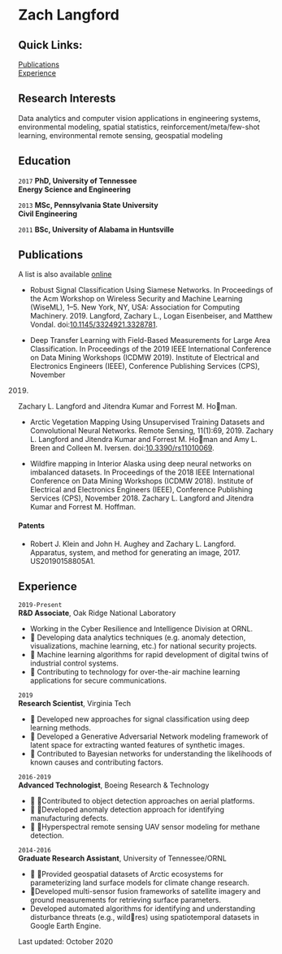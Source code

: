 # Zach Langford

## Quick Links: <br>
[Publications](#pubs) <br>
[Experience](#exp)


## Research Interests

Data analytics and computer vision applications in engineering systems, environmental modeling, spatial statistics, reinforcement/meta/few-shot learning, environmental remote sensing, geospatial modeling


## Education

`2017`
__PhD, University of Tennessee <br> Energy Science and Engineering__

`2013`
__MSc, Pennsylvania State University <br> Civil Engineering__

`2011`
__BSc, University of Alabama in Huntsville__


## <a name="pubs"></a>Publications


A list is also available [online](https://scholar.google.co.uk/citations?hl=en&user=8XedxuAAAAAJ&view_op=list_works&sortby=pubdate)

- Robust Signal Classification Using Siamese Networks. In Proceedings of the Acm Workshop on Wireless Security and Machine Learning (WiseML), 1–5. New York, NY, USA: Association for Computing Machinery. 2019. Langford, Zachary L., Logan Eisenbeiser, and Matthew Vondal. doi:[10.1145/3324921.3328781](https://doi.org/10.1145/3324921.3328781).


- Deep Transfer Learning with Field-Based Measurements for Large Area Classification.In Proceedings of the 2019 IEEE International Conference on Data Mining Workshops (ICDMW 2019). Institute of Electrical and Electronics Engineers (IEEE), Conference Publishing Services (CPS), November2019.Zachary L. Langford and Jitendra Kumar and Forrest M. Homan.

- Arctic Vegetation Mapping Using Unsupervised Training Datasets and Convolutional NeuralNetworks.Remote Sensing, 11(1):69, 2019.Zachary L. Langford and Jitendra Kumar and Forrest M. Homan and Amy L. Breen and Colleen M. Iversen. doi:[10.3390/rs11010069](https://doi.org/10.3390/rs11010069).


- Wildfire mapping in Interior Alaska using deep neural networks on imbalanced datasets.In Proceedings of the 2018 IEEE International Conference on Data Mining Workshops (ICDMW 2018). Institute of Electrical and Electronics Engineers (IEEE), Conference Publishing Services (CPS), November 2018. Zachary L. Langford and Jitendra Kumar and Forrest M. Hoffman.

#### <a name="pats"></a>Patents

- Robert J. Klein and John H. Aughey and Zachary L. Langford.Apparatus, system, and method for generating an image, 2017.US20190158805A1.

## <a name="exp"></a>Experience

`2019-Present` <br>
__R&D Associate__, Oak Ridge National Laboratory

- Working in the Cyber Resilience and Intelligence Division at ORNL.
-  Developing data analytics techniques (e.g. anomaly detection, visualizations, machine learning, etc.) for national security projects.
-  Machine learning algorithms for rapid development of digital twins of industrial control systems.-  Contributing to technology for over-the-air machine learning applications for secure communications.

`2019`  <br>
__Research Scientist__, Virginia Tech

-  Developed new approaches for signal classification using deep learning methods.-  Developed a Generative Adversarial Network modeling framework of latent space for extracting wanted features of syntheticimages.-  Contributed to Bayesian networks for understanding the likelihoods of known causes and contributing factors.

`2016-2019`  <br>
__Advanced Technologist__, Boeing Research & Technology
-  Contributed to object detection approaches on aerial platforms.-  Developed anomaly detection approach for identifying manufacturing defects.-  Hyperspectral remote sensing UAV sensor modeling for methane detection.

`2014-2016`  <br>
__Graduate Research Assistant__, University of Tennessee/ORNL

-  Provided geospatial datasets of Arctic ecosystems for parameterizing land surface models for climate change research.
- Developed multi-sensor fusion frameworks of satellite imagery and ground measurements for retrieving surface parameters.
- Developed automated algorithms for identifying and understanding disturbance threats (e.g., wildres) using spatiotemporal datasets in Google Earth Engine.

Last updated: October 2020
